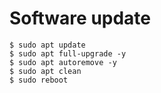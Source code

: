# Software update
```
$ sudo apt update
$ sudo apt full-upgrade -y
$ sudo apt autoremove -y
$ sudo apt clean
$ sudo reboot
```
